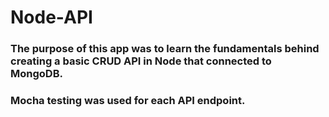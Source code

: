 # Node-API 

### The purpose of this app was to learn the fundamentals behind creating a basic CRUD API in Node that connected to MongoDB. 

### Mocha testing was used for each API endpoint. 
